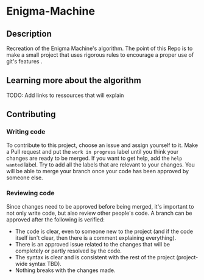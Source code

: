 # Enigma-Machine

## Description
Recreation of the Enigma Machine's algorithm. The point of this Repo is to make a small project that uses rigorous rules to encourage a proper use of git's features .

## Learning more about the algorithm
TODO: Add links to ressources that will explain

## Contributing

### Writing code
To contribute to this project, choose an issue and assign yourself to it. Make a Pull request and put the `work in progress` label until you think your changes are ready to be merged. If you want to get help, add the `help wanted` label. Try to add all the labels that are relevant to your changes. You will be able to merge your branch once your code has been approved by someone else.

### Reviewing code
Since changes need to be approved before being merged, it's important to not only write code, but also review other people's code. A branch can be approved after the following is verified:
- The code is clear, even to someone new to the project (and if the code itself isn't clear, then there is a comment explaining everything).
- There is an approved issue related to the changes that will be completely or partly resolved by the code.
- The syntax is clear and is consistent with the rest of the project (project-wide syntax TBD).
- Nothing breaks with the changes made.
